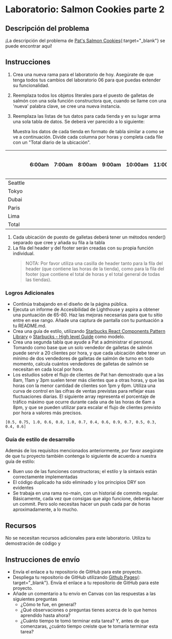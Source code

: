 ﻿# Laboratorio: Salmon Cookies parte 2

## Descripción del problema

¡La descripción del problema de [Pat's Salmon Cookies](https://codefellows.github.io/code-201-guide/curriculum/class-06/lab/){:target="_blank"} se puede encontrar aquí!

## Instrucciones

1. Crea una nueva rama para el laboratorio de hoy. Asegúrate de que tenga todos tus cambios del laboratorio 06 para que puedas extender su funcionalidad.

1. Reemplaza todos los objetos literales para el puesto de galletas de salmón con una sola función constructora que, cuando se llame con una 'nueva' palabra clave, se cree una nueva instancia.

1. Reemplaza las listas de tus datos para cada tienda y en su lugar arma una sola tabla de datos. Se deberá ver parecido a lo siguiente:

    Muestra los datos de cada tienda en formato de tabla similar a como se ve a continuación. Divide cada columna por horas y completa cada file con un "Total diario de la ubicación".

|         | 6:00am | 7:00am | 8:00am | 9:00am | 10:00am | 11:00am | 12:00pm | 1:00pm | 2:00pm | 3:00pm | 4:00pm | 5:00pm | 6:00pm | 7:00pm | Total diario de la ubicación |
| ------- | ------ | ------ | ------ | ------ | ------- | ------- | ------- | ------ | ------ | ------ | ------ | ------ | ------ | ------ | -------------------- |
| Seattle |        |        |        |        |         |         |         |        |        |        |        |        |        |        |
| Tokyo   |        |        |        |        |         |         |         |        |        |        |        |        |        |        |
| Dubai   |        |        |        |        |         |         |         |        |        |        |        |        |        |        |
| Paris   |        |        |        |        |         |         |         |        |        |        |        |        |        |        |
| Lima    |        |        |        |        |         |         |         |        |        |        |        |        |        |        |
| Total  |        |        |        |        |         |         |         |        |        |        |        |        |        |        |

1. Cada ubicación de puesto de galletas deberá tener un métodos render() separado que cree y añada su fila a la tabla
1. La fila del header y del footer serán creadas con su propia función individual.
   > NOTA: Por favor utiliza una casilla de header tanto para la fila del header (que contiene las horas de la tienda), como para la fila del footer (que contiene el total de horas y el total general de todas las tiendas).

### Logros Adicionales

- Continúa trabajando en el diseño de la página pública.
- Ejecuta un informe de Accesibilidad de Lighthouse y aspira a obtener una puntuación de 65-80. Haz las mejoras necesarias para que tu sitio entre en ese rango. Añade una captura de pantalla con tu puntuación a tu README.md.
- Crea una guía de estilo, utilizando [Starbucks React Components Pattern Library](https://www.starbucks.com/developer/pattern-library/guidelines/) o [Starbucks - High level Guide](https://creative.starbucks.com/) como modelo.
- Crea una segunda tabla que ayude a Pat a administrar el personal. Tomando como base que un solo vendedor de galletas de salmón puede servir a 20 clientes por hora, y que cada ubicación debe tener un mínimo de dos vendedores de galletas de salmón de turno en todo momento, calcula cuántos vendedores de galletas de salmón se necesitan en cada local por hora.
- Los estudios sobre el flujo de clientes de Pat han demostrado que a las 8am, 11am y 3pm suelen tener más clientes que a otras horas, y que las horas con la menor cantidad de clientes son 1pm y 6pm. Utiliza una curva de control en las cifras de ventas previstas para reflejar esas fluctuaciones diarias. El siguiente array representa el porcentaje de tráfico máximo que ocurre durante cada una de las horas de 6am a 8pm, y que se pueden utilizar para escalar el flujo de clientes previsto por hora a valores más precisos.

`[0.5, 0.75, 1.0, 0.6, 0.8, 1.0, 0.7, 0.4, 0.6, 0.9, 0.7, 0.5, 0.3, 0.4, 0.6]`

### Guía de estilo de desarrollo

Además de los requisitos mencionados anteriormente, por favor asegúrate de que tu proyecto también contenga lo siguiente de acuerdo a nuestra guía de estilo:

- Buen uso de las funciones constructoras; el estilo y la sintaxis están correctamente implementadas
- El código duplicado ha sido eliminado y los principios DRY son evidentes
- Se trabaja en una rama no-main, con un historial de commits regular. Básicamente, cada vez que consigas que algo funcione, deberás hacer un commit. Pero solo necesitas hacer un push cada par de horas aproximadamente, a lo mucho.

## Recursos

No se necesitan recursos adicionales para este laboratorio. Utiliza tu demostración de código y

## Instrucciones de envío

- Envía el enlace a tu repositorio de GitHub para este proyecto.
- Despliega tu repositorio de GitHub utilizando [Github Pages](https://docs.github.com/en/pages/getting-started-with-github-pages/creating-a-github-pages-site#creating-your-site){:  target="_blank"}. Envía el enlace a tu repositorio de GitHub para este proyecto.
- Añade un comentario a tu envío en Canvas con las respuestas a las siguientes preguntas
  - ¿Cómo te fue, en general?
  - ¿Qué observaciones o preguntas tienes acerca de lo que hemos aprendido hasta ahora?
  - ¿Cuánto tiempo te tomó terminar esta tarea? Y, antes de que comenzaras, ¿cuánto tiempo creiste que te tomaría terminar esta tarea?
